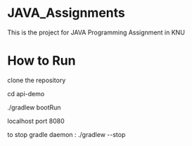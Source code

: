# JAVA_Assignments
This is the project for JAVA Programming Assignment in KNU


# How to Run

clone the repository

cd api-demo
  
./gradlew bootRun

localhost port 8080
  
to stop gradle daemon : ./gradlew --stop
